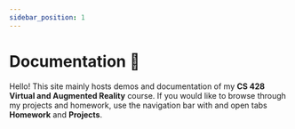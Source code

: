 ```yaml
---
sidebar_position: 1
---
```


# Documentation 📝

Hello! This site mainly hosts demos and documentation of my **CS 428 Virtual and Augmented Reality** course. If you would like to browse through my projects and homework, use the navigation bar with and open tabs **Homework** and **Projects**.
